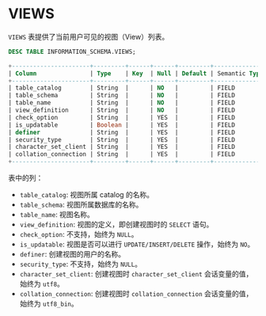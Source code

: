 # VIEWS

`VIEWS` 表提供了当前用户可见的视图（View）列表。

```sql
DESC TABLE INFORMATION_SCHEMA.VIEWS;
```

```sql
+----------------------+---------+------+------+---------+---------------+
| Column               | Type    | Key  | Null | Default | Semantic Type |
+----------------------+---------+------+------+---------+---------------+
| table_catalog        | String  |      | NO   |         | FIELD         |
| table_schema         | String  |      | NO   |         | FIELD         |
| table_name           | String  |      | NO   |         | FIELD         |
| view_definition      | String  |      | NO   |         | FIELD         |
| check_option         | String  |      | YES  |         | FIELD         |
| is_updatable         | Boolean |      | YES  |         | FIELD         |
| definer              | String  |      | YES  |         | FIELD         |
| security_type        | String  |      | YES  |         | FIELD         |
| character_set_client | String  |      | YES  |         | FIELD         |
| collation_connection | String  |      | YES  |         | FIELD         |
+----------------------+---------+------+------+---------+---------------+
```

表中的列：

* `table_catalog`: 视图所属 catalog 的名称。
* `table_schema`: 视图所属数据库的名称。
* `table_name`: 视图名称。
* `view_definition`: 视图的定义，即创建视图时的 `SELECT` 语句。
* `check_option`: 不支持，始终为 `NULL`。
* `is_updatable`: 视图是否可以进行 `UPDATE/INSERT/DELETE` 操作，始终为 `NO`。
* `definer`: 创建视图的用户的名称。
* `security_type`: 不支持，始终为 `NULL`。
* `character_set_client`: 创建视图时 `character_set_client` 会话变量的值，始终为 `utf8`。
* `collation_connection`: 创建视图时 `collation_connection` 会话变量的值，始终为 `utf8_bin`。
